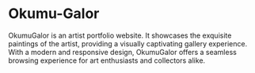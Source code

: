 # Okumu-Galor
OkumuGalor is an artist portfolio website. It showcases the exquisite paintings of the artist, providing a visually captivating gallery experience. With a modern and responsive design, OkumuGalor offers a seamless browsing experience for art enthusiasts and collectors alike.
